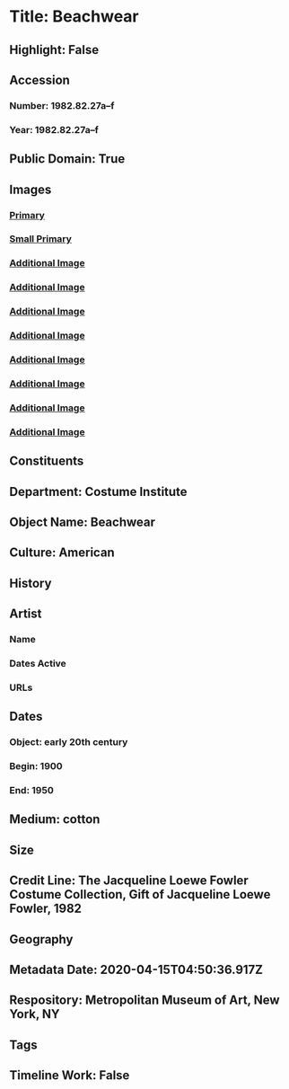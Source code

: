 # Title: Beachwear
## Highlight: False
## Accession
### Number: 1982.82.27a–f
### Year: 1982.82.27a–f
## Public Domain: True
## Images
### [Primary](https://images.metmuseum.org/CRDImages/ci/original/1982.82.27ab_F.jpg)
### [Small Primary](https://images.metmuseum.org/CRDImages/ci/web-large/1982.82.27ab_F.jpg)
### [Additional Image](https://images.metmuseum.org/CRDImages/ci/original/1982.82.27a-b_F.jpg)
### [Additional Image](https://images.metmuseum.org/CRDImages/ci/original/1982.82.27a_F.jpg)
### [Additional Image](https://images.metmuseum.org/CRDImages/ci/original/1982.82.27a_B.jpg)
### [Additional Image](https://images.metmuseum.org/CRDImages/ci/original/1982.82.27a_d1.jpg)
### [Additional Image](https://images.metmuseum.org/CRDImages/ci/original/1982.82.27.b_F.jpg)
### [Additional Image](https://images.metmuseum.org/CRDImages/ci/original/1982.82.27cd_F.jpg)
### [Additional Image](https://images.metmuseum.org/CRDImages/ci/original/1982.82.27cd_B.jpg)
### [Additional Image](https://images.metmuseum.org/CRDImages/ci/original/1982.82.27ef.jpg)
## Constituents
## Department: Costume Institute
## Object Name: Beachwear
## Culture: American
## History
## Artist
### Name
### Dates Active
### URLs
## Dates
### Object: early 20th century
### Begin: 1900
### End: 1950
## Medium: cotton
## Size
## Credit Line: The Jacqueline Loewe Fowler Costume Collection, Gift of Jacqueline Loewe Fowler, 1982
## Geography
## Metadata Date: 2020-04-15T04:50:36.917Z
## Respository: Metropolitan Museum of Art, New York, NY
## Tags
## Timeline Work: False